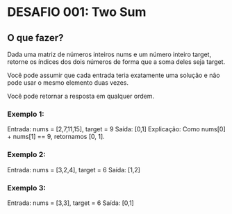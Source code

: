 # DESAFIO 001: Two Sum

## O que fazer?

Dada uma matriz de números inteiros nums e um número inteiro target, retorne os índices dos dois números de forma que a soma deles seja target.

Você pode assumir que cada entrada teria exatamente uma solução e não pode usar o mesmo elemento duas vezes.

Você pode retornar a resposta em qualquer ordem.

### Exemplo 1:
Entrada: nums = [2,7,11,15], target = 9
Saída: [0,1]
Explicação: Como nums[0] + nums[1] == 9, retornamos [0, 1].

### Exemplo 2:
Entrada: nums = [3,2,4], target = 6
Saída: [1,2]

### Exemplo 3:
Entrada: nums = [3,3], target = 6
Saída: [0,1]
